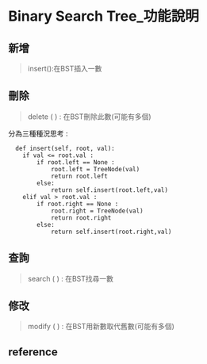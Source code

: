 # Binary Search Tree_功能說明

## 新增
>insert():在BST插入一數
      
## 刪除
>delete ( ) : 在BST刪除此數(可能有多個)

分為三種種況思考 : 

      def insert(self, root, val):
        if val <= root.val :
            if root.left == None :
                root.left = TreeNode(val)
                return root.left
            else:
                return self.insert(root.left,val)   
        elif val > root.val :
            if root.right == None :
                root.right = TreeNode(val)
                return root.right
            else:
                return self.insert(root.right,val)
## 查詢
>search ( ) : 在BST找尋一數

## 修改
>modify ( ) : 在BST用新數取代舊數(可能有多個)

## reference
